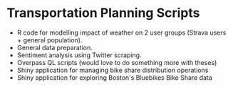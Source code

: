 
# Transportation Planning Scripts 
 - R code for modelling impact of weather on 2 user groups (Strava users + general population). 
 - General data preparation. 
 - Sentiment analysis using Twitter scraping. 
 - Overpass QL scripts (would love to do something more with theses) 
 - Shiny application for managing bike share distribution operations 
 - Shiny application for exploring Boston's Bluebikes Bike Share data
